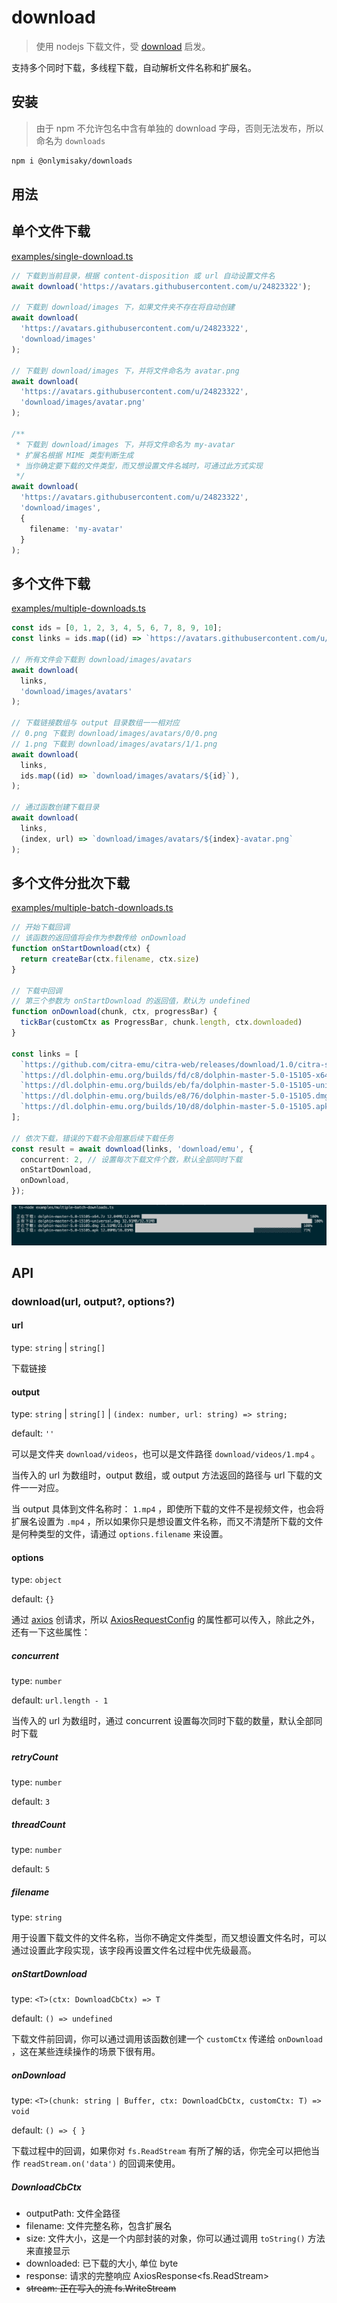 # download 

> 使用 nodejs 下载文件，受 [download](https://github.com/kevva/download) 启发。

支持多个同时下载，多线程下载，自动解析文件名称和扩展名。

## 安装

> 由于 npm 不允许包名中含有单独的 download 字母，否则无法发布，所以命名为 `downloads`

```bash
npm i @onlymisaky/downloads
```

## 用法

## 单个文件下载

[examples/single-download.ts](https://github.com/onlymisaky/download/blob/master/examples/single-download.ts)

```ts
// 下载到当前目录，根据 content-disposition 或 url 自动设置文件名
await download('https://avatars.githubusercontent.com/u/24823322');

// 下载到 download/images 下，如果文件夹不存在将自动创建
await download(
  'https://avatars.githubusercontent.com/u/24823322',
  'download/images'
);

// 下载到 download/images 下，并将文件命名为 avatar.png
await download(
  'https://avatars.githubusercontent.com/u/24823322',
  'download/images/avatar.png'
);

/**
 * 下载到 download/images 下，并将文件命名为 my-avatar 
 * 扩展名根据 MIME 类型判断生成
 * 当你确定要下载的文件类型，而又想设置文件名城时，可通过此方式实现
 */
await download(
  'https://avatars.githubusercontent.com/u/24823322',
  'download/images',
  {
    filename: 'my-avatar'
  }
);
```

## 多个文件下载

[examples/multiple-downloads.ts](https://github.com/onlymisaky/download/blob/master/examples/multiple-downloads.ts)

```ts
const ids = [0, 1, 2, 3, 4, 5, 6, 7, 8, 9, 10];
const links = ids.map((id) => `https://avatars.githubusercontent.com/u/${id}`);

// 所有文件会下载到 download/images/avatars
await download(
  links,
  'download/images/avatars'
);

// 下载链接数组与 output 目录数组一一相对应
// 0.png 下载到 download/images/avatars/0/0.png
// 1.png 下载到 download/images/avatars/1/1.png
await download(
  links,
  ids.map((id) => `download/images/avatars/${id}`),
);

// 通过函数创建下载目录
await download(
  links,
  (index, url) => `download/images/avatars/${index}-avatar.png`
);
```

## 多个文件分批次下载

[examples/multiple-batch-downloads.ts](https://github.com/onlymisaky/download/blob/master/examples/multiple-batch-downloads.ts)


```ts
// 开始下载回调
// 该函数的返回值将会作为参数传给 onDownload 
function onStartDownload(ctx) {
  return createBar(ctx.filename, ctx.size)
}

// 下载中回调
// 第三个参数为 onStartDownload 的返回值，默认为 undefined
function onDownload(chunk, ctx, progressBar) {
  tickBar(customCtx as ProgressBar, chunk.length, ctx.downloaded)
}

const links = [
  `https://github.com/citra-emu/citra-web/releases/download/1.0/citra-setup-mac.dmg`,
  `https://dl.dolphin-emu.org/builds/fd/c8/dolphin-master-5.0-15105-x64.7z`,
  `https://dl.dolphin-emu.org/builds/eb/fa/dolphin-master-5.0-15105-universal.dmg`,
  `https://dl.dolphin-emu.org/builds/e8/76/dolphin-master-5.0-15105.dmg`,
  `https://dl.dolphin-emu.org/builds/10/d8/dolphin-master-5.0-15105.apk`
];

// 依次下载，错误的下载不会阻塞后续下载任务
const result = await download(links, 'download/emu', {
  concurrent: 2, // 设置每次下载文件个数，默认全部同时下载
  onStartDownload,
  onDownload,
});
```
![downloading](examples/downloading.png)

## API

###  download(url, output?, options?)

#### url

type: `string` | `string[]`

下载链接

#### output

type: `string` | `string[]` | `(index: number, url: string) => string;`

default: `''`

可以是文件夹 `download/videos`，也可以是文件路径 `download/videos/1.mp4` 。

当传入的 url 为数组时，output 数组，或 output 方法返回的路径与 url 下载的文件一一对应。

当 output 具体到文件名称时： `1.mp4` ，即使所下载的文件不是视频文件，也会将扩展名设置为 `.mp4` ，所以如果你只是想设置文件名称，而又不清楚所下载的文件是何种类型的文件，请通过 `options.filename` 来设置。

#### options

type: `object`

default: `{}`

通过 [axios](https://github.com/axios/axios) 创请求，所以 [AxiosRequestConfig](https://github.com/axios/axios#request-config) 的属性都可以传入，除此之外，还有一下这些属性：

##### concurrent

type: `number`

default: `url.length - 1`

当传入的 url 为数组时，通过 concurrent 设置每次同时下载的数量，默认全部同时下载

##### retryCount

type: `number`

default: `3`

##### threadCount

type: `number`

default: `5`

##### filename

type: `string`

用于设置下载文件的文件名称，当你不确定文件类型，而又想设置文件名时，可以通过设置此字段实现，该字段再设置文件名过程中优先级最高。

##### onStartDownload

type: `<T>(ctx: DownloadCbCtx) => T`

default: `() => undefined`

下载文件前回调，你可以通过调用该函数创建一个 `customCtx` 传递给 `onDownload` ，这在某些连续操作的场景下很有用。

##### onDownload

type: `<T>(chunk: string | Buffer, ctx: DownloadCbCtx, customCtx: T) => void`

default: `() => { }`

下载过程中的回调，如果你对 `fs.ReadStream` 有所了解的话，你完全可以把他当作 `readStream.on('data')` 的回调来使用。

##### DownloadCbCtx
- outputPath: 文件全路径
- filename: 文件完整名称，包含扩展名
- size: 文件大小，这是一个内部封装的对象，你可以通过调用 `toString()` 方法来直接显示
- downloaded: 已下载的大小, 单位 byte
- response: 请求的完整响应 AxiosResponse<fs.ReadStream>
- ~~stream: 正在写入的流 fs.WriteStream~~
